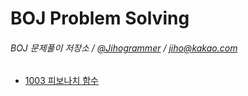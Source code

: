 # BOJ Problem Solving

###### BOJ 문제풀이 저장소 / [@Jihogrammer](https://github.com/Jihogrammer) / jiho@kakao.com

-   [1003 피보나치 함수](src\boj1003\Main.java)
